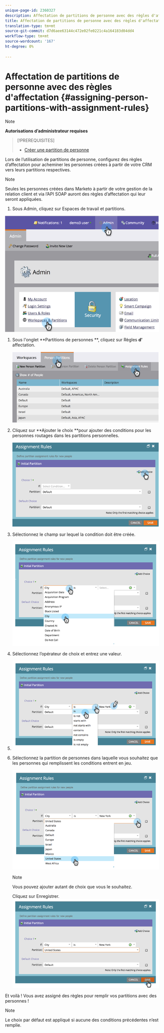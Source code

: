 ```yaml
---
unique-page-id: 2360327
description: Affectation de partitions de personne avec des règles d'affectation - Documents marketing - Documentation du produit
title: Affectation de partitions de personne avec des règles d'affectation
translation-type: tm+mt
source-git-commit: d7d6aee63144c472e02fe0221c4a164183d04dd4
workflow-type: tm+mt
source-wordcount: '167'
ht-degree: 0%

---
```



# Affectation de partitions de personne avec des règles d&#39;affectation {#assigning-person-partitions-with-assignment-rules}

>[!NOTE]
>
>**Autorisations d’administrateur requises**

>[!PREREQUISITES]
>
>* [Créer une partition de personne](create-a-person-partition.md)

>



Lors de l’utilisation de partitions de personne, configurez des règles d’affectation pour acheminer les personnes créées à partir de votre CRM vers leurs partitions respectives.

>[!NOTE]
>
>Seules les personnes créées dans Marketo à partir de votre gestion de la relation client et via l’API SOAP auront des règles d’affectation qui leur seront appliquées.

1. Sous Admin, cliquez sur Espaces de travail et partitions.

![](assets/image2014-9-17-10-3a32-3a55.png)

1. Sous l&#39;onglet **Partitions de personnes **, cliquez sur Règles **d&#39;** affectation.

   ![](assets/two-6.png)

1. Cliquez sur **Ajouter le choix **pour ajouter des conditions pour les personnes routages dans les partitions personnelles.

   ![](assets/three-6.png)

1. Sélectionnez le champ sur lequel la condition doit être créée.

   ![](assets/four-5.png)

1. Sélectionnez l’opérateur de choix et entrez une valeur.
1. ![](assets/five-1.png)

1. Sélectionnez la partition de personnes dans laquelle vous souhaitez que les personnes qui remplissent les conditions entrent en jeu.

   ![](assets/six-1.png)

   >[!NOTE]
   >
   >
   >Vous pouvez ajouter autant de choix que vous le souhaitez.

   Cliquez sur Enregistrer.
   ![](assets/seven.png)

Et voilà ! Vous avez assigné des règles pour remplir vos partitions avec des personnes !

>[!NOTE]
>
>Le choix par défaut est appliqué si aucune des conditions précédentes n’est remplie.

